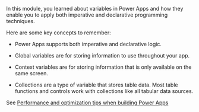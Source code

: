 In this module, you learned about variables in Power Apps and how they
enable you to apply both imperative and declarative programming
techniques.

Here are some key concepts to remember:

-   Power Apps supports both imperative and declarative logic.

-   Global variables are for storing information to use throughout your
    app.

-   Context variables are for storing information that is only available
    on the same screen.

-   Collections are a type of variable that stores table data. Most
    table functions and controls work with collections like all tabular
    data sources. 

See [Performance and optimization tips when building Power Apps](https://youtu.be/zrNnQ-PPE2Y?azure-portal=true) 

